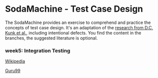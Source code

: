 # SodaMachine - Test Case Design
  
The SodaMachine provides an exercise to comprehend and practice the concepts of test case design.
It's an adaptation of the [research from D.C. Kunk et al.][1], including intentional defects.
You find the content in the branches, the suggested literature is optional.


### week5: Integration Testing
[Wikipedia][2]

[Guru99][3]


[1]: https://pdfs.semanticscholar.org/c099/37b9d87cf8020fc897b882c412229f5a7c68.pdf
[2]: https://en.wikipedia.org/wiki/Integration_testing
[3]: https://www.guru99.com/integration-testing.html
